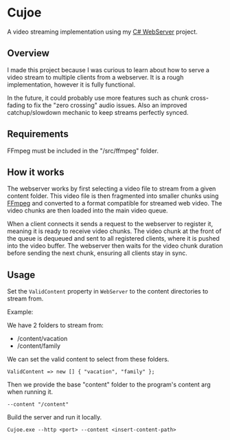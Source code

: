 # Cujoe

A video streaming implementation using my [C# WebServer](https://github.com/JonathanPaugh/CSharpWebServer) project.

## Overview

I made this project because I was curious to learn about how to serve a video stream to multiple clients from a webserver. It is a rough implementation, however it is fully functional.

In the future, it could probably use more features such as chunk cross-fading to fix the "zero crossing" audio issues. Also an improved catchup/slowdown mechanic to keep streams perfectly synced.

## Requirements

FFmpeg must be included in the "/src/ffmpeg" folder.

## How it works

The webserver works by first selecting a video file to stream from a given content folder. This video file is then fragmented into smaller chunks using [FFmpeg](https://ffmpeg.org/) and converted to a format compatible for streamed web video. The video chunks are then loaded into the main video queue.

When a client connects it sends a request to the webserver to register it, meaning it is ready to receive video chunks. The video chunk at the front of the queue is dequeued and sent to all registered clients, where it is pushed into the video buffer. The webserver then waits for the video chunk duration before sending the next chunk, ensuring all clients stay in sync.

## Usage

Set the `ValidContent` property in `WebServer` to the content directories to stream from.

Example:

We have 2 folders to stream from:

- /content/vacation
- /content/family

We can set the valid content to select from these folders.

`ValidContent => new [] { "vacation", "family" };`

Then we provide the base "content" folder to the program's content arg when running it.

`--content "/content"`

Build the server and run it locally.

`Cujoe.exe --http <port> --content <insert-content-path>`
